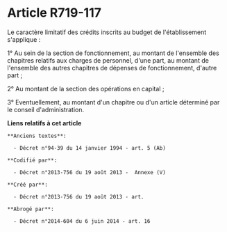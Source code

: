 # Article R719-117

Le caractère limitatif des crédits inscrits au budget de l'établissement s'applique :

1° Au sein de la section de fonctionnement, au montant de l'ensemble des chapitres relatifs aux charges de personnel, d'une
part, au montant de l'ensemble des autres chapitres de dépenses de fonctionnement, d'autre part ;

2° Au montant de la section des opérations en capital ;

3° Eventuellement, au montant d'un chapitre ou d'un article déterminé par le conseil d'administration.

**Liens relatifs à cet article**

	**Anciens textes**:

	  - Décret n°94-39 du 14 janvier 1994 - art. 5 (Ab)

	**Codifié par**:

	  - Décret n°2013-756 du 19 août 2013 -  Annexe (V)

	**Créé par**:

	  - Décret n°2013-756 du 19 août 2013 - art.

	**Abrogé par**:

	  - Décret n°2014-604 du 6 juin 2014 - art. 16
